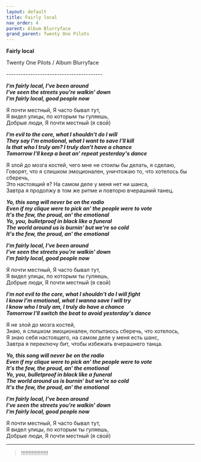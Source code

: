 ```yaml
---  
layout: default  
title: Fairly local  
nav_order: 4  
parent: Album Blurryface  
grand_parent: Twenty One Pilots  
---  
```


**Fairly local**
<p>
Twenty One Pilots / Album Blurryface
</p>  
----------------------------------------

**_I'm fairly local, I've been around  
I've seen the streets you're walkin' down  
I'm fairly local, good people now_**  

Я почти местный, Я часто бывал тут,  
Я видел улицы, по которым ты гуляешь,  
Добрые люди, Я почти местный (я свой)  

**_I'm evil to the core, what I shouldn't do I will  
They say I'm emotional, what I want to save I'll kill  
Is that who I truly am? I truly don't have a chance  
Tomorrow I'll keep a beat an' repeat yesterday's dance_**  

Я злой до мозга костей, чего мне не стоилы бы делать, я сделаю,  
Говорят, что я слишком эмоционален, уничтожаю то, что хотелось бы сберечь,  
Это настоящий я? На самом деле у меня нет ни шанса,  
Завтра я продолжу в том же ритме и повторю вчерашний танец.  

**_Yo, this song will never be on the radio  
Even if my clique were to pick an' the people were to vote  
It's the few, the proud, an' the emotional  
Yo, you, bulletproof in black like a funeral  
The world around us is burnin' but we're so cold  
It's the few, the proud, an' the emotional_**  
  
**_I'm fairly local, I've been around  
I've seen the streets you're walkin' down  
I'm fairly local, good people now_**  

Я почти местный, Я часто бывал тут,  
Я видел улицы, по которым ты гуляешь,  
Добрые люди, Я почти местный (я свой)  

**_I'm not evil to the core, what I shouldn't do I will fight  
I know I'm emotional, what I wanna save I will try  
I know who I truly am, I truly do have a chance  
Tomorrow I'll switch the beat to avoid yesterday's dance_**  

Я не злой до мозга костей,  
Знаю, я слишком эмоционален, попытаюсь сберечь, что хотелось,  
Я знаю себя настоящего, на самом деле у меня есть шанс,  
Завтра я переключу бит, чтобы избежать вчерашнего танца.  

**_Yo, this song will never be on the radio  
Even if my clique were to pick an' the people were to vote  
It's the few, the proud, an' the emotional  
Yo, you, bulletproof in black like a funeral  
The world around us is burnin' but we're so cold  
It's the few, the proud, an' the emotional_**  

**_I'm fairly local, I've been around  
I've seen the streets you're walkin' down  
I'm fairly local, good people now_**  

Я почти местный, Я часто бывал тут,  
Я видел улицы, по которым ты гуляешь,  
Добрые люди, Я почти местный (я свой)  

--------------------------------------------------

> !!!!!!!!!!!!!!!!!!

